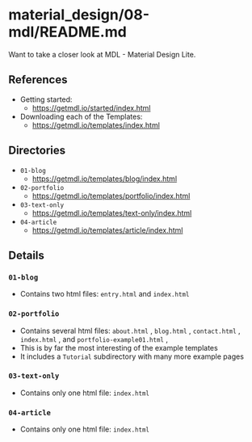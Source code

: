 
# material_design/08-mdl/README.md

Want to take a closer look at MDL - Material Design Lite.

## References

- Getting started:
  - https://getmdl.io/started/index.html
- Downloading each of the Templates:
  - https://getmdl.io/templates/index.html

## Directories

- `01-blog`
  - https://getmdl.io/templates/blog/index.html
- `02-portfolio`
  - https://getmdl.io/templates/portfolio/index.html
- `03-text-only`
  - https://getmdl.io/templates/text-only/index.html
- `04-article`
  - https://getmdl.io/templates/article/index.html

## Details

### `01-blog`

- Contains two html files: `entry.html` and `index.html`

### `02-portfolio`

- Contains several html files: `about.html` , `blog.html` , `contact.html` , `index.html` , and `portfolio-example01.html` ,
- This is by far the most interesting of the example templates
- It includes a `Tutorial` subdirectory with many more example pages

### `03-text-only`

- Contains only one html file: `index.html`

### `04-article`

- Contains only one html file: `index.html`

